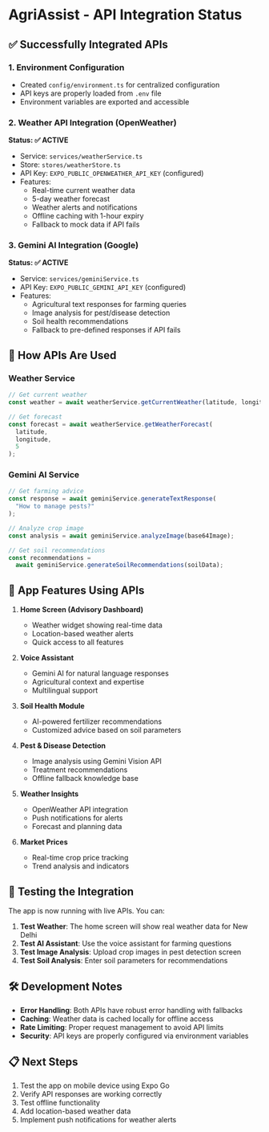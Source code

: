 # AgriAssist - API Integration Status

## ✅ Successfully Integrated APIs

### 1. Environment Configuration

- Created `config/environment.ts` for centralized configuration
- API keys are properly loaded from `.env` file
- Environment variables are exported and accessible

### 2. Weather API Integration (OpenWeather)

**Status: ✅ ACTIVE**

- Service: `services/weatherService.ts`
- Store: `stores/weatherStore.ts`
- API Key: `EXPO_PUBLIC_OPENWEATHER_API_KEY` (configured)
- Features:
  - Real-time current weather data
  - 5-day weather forecast
  - Weather alerts and notifications
  - Offline caching with 1-hour expiry
  - Fallback to mock data if API fails

### 3. Gemini AI Integration (Google)

**Status: ✅ ACTIVE**

- Service: `services/geminiService.ts`
- API Key: `EXPO_PUBLIC_GEMINI_API_KEY` (configured)
- Features:
  - Agricultural text responses for farming queries
  - Image analysis for pest/disease detection
  - Soil health recommendations
  - Fallback to pre-defined responses if API fails

## 🔧 How APIs Are Used

### Weather Service

```typescript
// Get current weather
const weather = await weatherService.getCurrentWeather(latitude, longitude);

// Get forecast
const forecast = await weatherService.getWeatherForecast(
  latitude,
  longitude,
  5
);
```

### Gemini AI Service

```typescript
// Get farming advice
const response = await geminiService.generateTextResponse(
  "How to manage pests?"
);

// Analyze crop image
const analysis = await geminiService.analyzeImage(base64Image);

// Get soil recommendations
const recommendations =
  await geminiService.generateSoilRecommendations(soilData);
```

## 📱 App Features Using APIs

1. **Home Screen (Advisory Dashboard)**
   - Weather widget showing real-time data
   - Location-based weather alerts
   - Quick access to all features

2. **Voice Assistant**
   - Gemini AI for natural language responses
   - Agricultural context and expertise
   - Multilingual support

3. **Soil Health Module**
   - AI-powered fertilizer recommendations
   - Customized advice based on soil parameters

4. **Pest & Disease Detection**
   - Image analysis using Gemini Vision API
   - Treatment recommendations
   - Offline fallback knowledge base

5. **Weather Insights**
   - OpenWeather API integration
   - Push notifications for alerts
   - Forecast and planning data

6. **Market Prices**
   - Real-time crop price tracking
   - Trend analysis and indicators

## 🚀 Testing the Integration

The app is now running with live APIs. You can:

1. **Test Weather**: The home screen will show real weather data for New Delhi
2. **Test AI Assistant**: Use the voice assistant for farming questions
3. **Test Image Analysis**: Upload crop images in pest detection screen
4. **Test Soil Analysis**: Enter soil parameters for recommendations

## 🛠️ Development Notes

- **Error Handling**: Both APIs have robust error handling with fallbacks
- **Caching**: Weather data is cached locally for offline access
- **Rate Limiting**: Proper request management to avoid API limits
- **Security**: API keys are properly configured via environment variables

## 📋 Next Steps

1. Test the app on mobile device using Expo Go
2. Verify API responses are working correctly
3. Test offline functionality
4. Add location-based weather data
5. Implement push notifications for weather alerts
